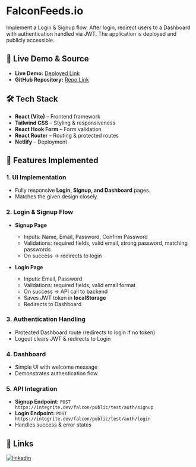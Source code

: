 # FalconFeeds.io 

Implement a Login & Signup flow. After login, redirect users to a Dashboard with authentication handled via JWT. The application is deployed and publicly accessible.

## 🚀 Live Demo & Source
- **Live Demo:** [Deployed Link](https://falconfeeds.netlify.app/)  
- **GitHub Repository:** [Repo Link](https://github.com/nithya-aj/falconfeeds)

## 🛠️ Tech Stack

- **React (Vite)** – Frontend framework
- **Tailwind CSS** – Styling & responsiveness
- **React Hook Form** – Form validation
- **React Router** – Routing & protected routes
- **Netlify** – Deployment

## 📂 Features Implemented
### 1. UI Implementation
- Fully responsive **Login, Signup, and Dashboard** pages.  
- Matches the given design closely.  

### 2. Login & Signup Flow
- **Signup Page**  
  - Inputs: Name, Email, Password, Confirm Password  
  - Validations: required fields, valid email, strong password, matching passwords  
  - On success → redirects to login  

- **Login Page**  
  - Inputs: Email, Password  
  - Validations: required fields, valid email format  
  - On success → API call to backend  
  - Saves JWT token in **localStorage**  
  - Redirects to Dashboard  

### 3. Authentication Handling
- Protected Dashboard route (redirects to login if no token)  
- Logout clears JWT & redirects to Login  

### 4. Dashboard
- Simple UI with welcome message  
- Demonstrates authentication flow  

### 5. API Integration
- **Signup Endpoint:** `POST https://integrite.dev/falcon/public/test/auth/signup`  
- **Login Endpoint:** `POST https://integrite.dev/falcon/public/test/auth/login`  
- Handles success & error states 

## 🔗 Links
[![linkedin](https://img.shields.io/badge/linkedin-0A66C2?style=for-the-badge&logo=linkedin&logoColor=white)](https://www.linkedin.com/in/nithya-aj/)
